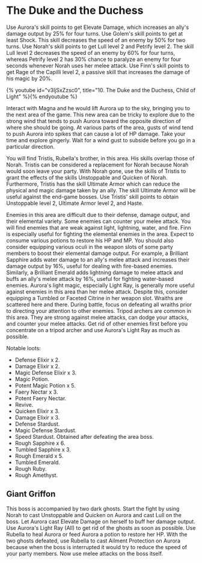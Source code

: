 # The Duke and the Duchess

Use Aurora's skill points to get Elevate Damage, which increases an ally's
damage output by 25% for four turns. Use Golem's skill points to get at least
Shock. This skill decreases the speed of an enemy by 50% for two turns. Use
Norah's skill points to get Lull level 2 and Petrify level 2. The skill Lull
level 2 decreases the speed of an enemy by 60% for four turns, whereas Petrify
level 2 has 30% chance to paralyze an enemy for four seconds whenever Norah uses
her melee attack. Use Finn's skill points to get Rage of the Capilli level 2, a
passive skill that increases the damage of his magic by 20%.

{% youtube id="v3ljSxZzsc0", title="10. The Duke and the Duchess, Child of Light" %}{% endyoutube %}

Interact with Magna and he would lift Aurora up to the sky, bringing you to the
next area of the game. This new area can be tricky to explore due to the strong
wind that tends to push Aurora toward the opposite direction of where she should
be going. At various parts of the area, gusts of wind tend to push Aurora into
spikes that can cause a lot of HP damage. Take your time and explore gingerly.
Wait for a wind gust to subside before you go in a particular direction.

You will find Tristis, Rubella's brother, in this area. His skills overlap those
of Norah. Tristis can be considered a replacement for Norah because Norah would
soon leave your party. With Norah gone, use the skills of Tristis to grant the
effects of the skills Unstoppable and Quicken of Norah. Furthermore, Tristis has
the skill Ultimate Armor which can reduce the physical and magic damage taken by
an ally. The skill Ultimate Armor will be useful against the end-game bosses.
Use Tristis' skill points to obtain Unstoppable level 2, Ultimate Armor level 2,
and Haste.

Enemies in this area are difficult due to their defense, damage output, and
their elemental variety. Some enemies can counter your melee attack. You will
find enemies that are weak against light, lightning, water, and fire. Finn is
especially useful for fighting the elemental enemies in the area. Expect to
consume various potions to restore his HP and MP. You should also consider
equipping various oculi in the weapon slots of some party members to boost their
elemental damage output. For example, a Brilliant Sapphire adds water damage to
an ally's melee attack and increases their damage output by 16%, useful for
dealing with fire-based enemies. Similarly, a Brilliant Emerald adds lightning
damage to melee attack and buffs an ally's melee attack by 16%, useful for
fighting water-based enemies. Aurora's light magic, especially Light Ray, is
generally more useful against enemies in this area than her melee attack.
Despite this, consider equipping a Tumbled or Faceted Citrine in her weapon
slot. Wraiths are scattered here and there. During battle, focus on defeating
all wraiths prior to directing your attention to other enemies. Tripod archers
are common in this area. They are strong against melee attacks, can dodge your
attacks, and counter your melee attacks. Get rid of other enemies first before
you concentrate on a tripod archer and use Aurora's Light Ray as much as
possible.

Notable loots:

-   Defense Elixir x 2.
-   Damage Elixir x 2.
-   Magic Defense Elixir x 3.
-   Magic Potion.
-   Potent Magic Potion x 5.
-   Faery Nectar x 3.
-   Potent Faery Nectar.
-   Revive.
-   Quicken Elixir x 3.
-   Damage Elixir x 3.
-   Defense Stardust.
-   Magic Defense Stardust.
-   Speed Stardust. Obtained after defeating the area boss.
-   Rough Sapphire x 6.
-   Tumbled Sapphire x 3.
-   Rough Emerald x 5.
-   Tumbled Emerald.
-   Rough Ruby.
-   Rough Amethyst.

## Giant Griffon

This boss is accompanied by two dark ghosts. Start the fight by using Norah to
cast Unstoppable and Quicken on Aurora and cast Lull on the boss. Let Aurora
cast Elevate Damage on herself to buff her damage output. Use Aurora's Light Ray
(All) to get rid of the ghosts as soon as possible. Use Rubella to heal Aurora
or feed Aurora a potion to restore her HP. With the two ghosts defeated, use
Rubella to cast Ailment Protection on Aurora because when the boss is
interrupted it would try to reduce the speed of your party members. Now use
melee attacks on the boss itself.
